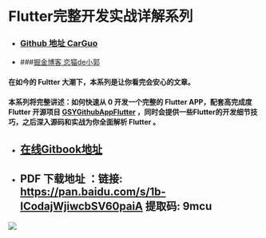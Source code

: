 # Flutter完整开发实战详解系列

- ### [Github 地址 CarGuo](https://github.com/CarGuo)

- ###[掘金博客 恋猫de小郭](https://juejin.im/user/582aca2ba22b9d006b59ae68/posts)

#### 在如今的 Fultter 大潮下，本系列是让你看完会安心的文章。

#### 本系列将完整讲述：如何快速从 0 开发一个完整的 Flutter APP，配套高完成度  Flutter 开源项目 [GSYGithubAppFlutter](https://github.com/CarGuo/GSYGithubAppFlutter) ，同时会提供一些Flutter的开发细节技巧，之后深入源码和实战为你全面解析 Flutter 。



- ## [在线Gitbook地址](https://guoshuyu.cn/home/wx/)

- ## PDF 下载地址 ：链接: https://pan.baidu.com/s/1b-ICodajWjiwcbSV60paiA  提取码: 9mcu





![](http://img.cdn.guoshuyu.cn/thanks.jpg)